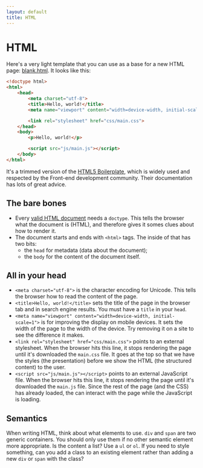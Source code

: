 ```yaml
---
layout: default
title: HTML
---
```


# HTML

Here's a very light template that you can use as a base for a new HTML page: [blank.html](blank.html). It looks like this:

```html
<!doctype html>
<html>
    <head>
        <meta charset="utf-8">
        <title>Hello, world!</title>
        <meta name="viewport" content="width=device-width, initial-scale=1">

        <link rel="stylesheet" href="css/main.css">
    </head>
    <body>
        <p>Hello, world!</p>

        <script src="js/main.js"></script>
    </body>
</html>
```

It's a trimmed version of the [HTML5 Boilerplate](https://html5boilerplate.com/), which is widely used and respected by the Front-end development community. Their documentation has lots of great advice.

## The bare bones

* Every [valid HTML document](https://validator.w3.org/) needs a `doctype`. This tells the browser what the document is (HTML), and therefore gives it somes clues about how to render it.
* The document starts and ends with `<html>` tags. The inside of that has two bits:
    * the `head` for metadata (data about the document);
    * the `body` for the content of the document itself.

## All in your head

* `<meta charset="utf-8">` is the character encoding for Unicode. This tells the browser how to read the content of the page.
* `<title>Hello, world!</title>` sets the title of the page in the browser tab and in search engine results. You must have a `title` in your `head`.
* `<meta name="viewport" content="width=device-width, initial-scale=1">` is for improving the display on mobile devices. It sets the width of the page to the width of the device. Try removing it on a site to see the difference it makes.
* `<link rel="stylesheet" href="css/main.css">` points to an external stylesheet. When the browser hits this line, it stops rendering the page until it's downloaded the `main.css` file. It goes at the top so that we have the styles (the presentation) before we show the HTML (the structured content) to the user.
* `<script src="js/main.js"></script>` points to an external JavaScript file.  When the browser hits this line, it stops rendering the page until it's downloaded the `main.js` file. Since the rest of the page (and the CSS) has already loaded, the can interact with the page while the JavaScript is loading.

## Semantics

When writing HTML, think about what elements to use. `div` and `span` are two generic containers. You should only use them if no other semantic element more appropriate. Is the content a list? Use a `ul` or `ol`. If you need to style something, can you add a class to an existing element rather than adding a new `div` or `span` with the class?
